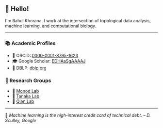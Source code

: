 ## 👋 Hello!

I'm Rahul Khorana. I work at the intersection of topological data analysis, machine learning, and computational biology.

<hr style="margin: 5px 0; border: none; border-top: 0.5px solid #c;" />

### 📚 Academic Profiles

- 🔬 ORCID: [0000-0001-8795-1623](https://orcid.org/0000-0001-8795-1623)  
- 🎓 Google Scholar: [EDHAaSgAAAAJ](https://scholar.google.com/citations?user=EDHAaSgAAAAJ&hl=en)
- 📝 DBLP: [dblp.org](https://dblp.org/pid/386/1952.html)

### 🧪 Research Groups

- 📐 [Monod Lab](https://sites.google.com/view/antheamonod/group)
- 🧬 [Tanaka Lab](https://www.rtanakagroup.com/people)  
- 🔬 [Qian Lab](https://qiangrouppage.lbl.gov/people)

<hr style="margin: 5px 0; border: none; border-top: 0.5px solid #c;" />

<!-- daily-quote -->
📌 *Machine learning is the high-interest credit card of technical debt. – D. Sculley, Google*
